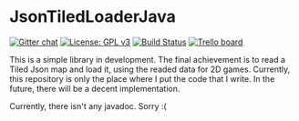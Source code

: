 # JsonTiledLoaderJava

[![Gitter chat](https://badges.gitter.im/USER/REPO.png)](https://gitter.im/JsonTiledLoaderJava/community "Gitter chat")
[![License: GPL v3](https://img.shields.io/badge/License-GPLv3-blue.svg)](https://www.gnu.org/licenses/gpl-3.0)
[![Build Status](https://travis-ci.org/Andrea-C1201/JsonTiledLoaderJava.svg?branch=master)](https://travis-ci.org/Andrea-C1201/JsonTiledLoaderJava)
[![Trello board](https://img.shields.io/badge/board-on%20trello-blue.svg)](https://trello.com/b/ycRiJrZu/jsontiledloader)

This is a simple library in development.
The final achievement is to read a Tiled Json map and load it, using the readed data for 2D games.
Currently, this repository is only the place where I put the code that I write.
In the future, there will be a decent implementation.

Currently, there isn't any javadoc. Sorry :(
